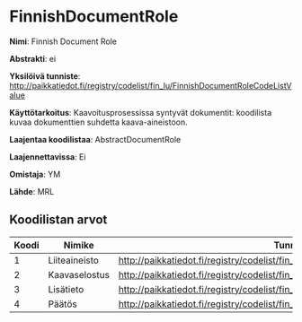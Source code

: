 # FinnishDocumentRole

**Nimi**: Finnish Document Role

**Abstrakti**: ei

**Yksilöivä tunniste**: http://paikkatiedot.fi/registry/codelist/fin_lu/FinnishDocumentRoleCodeListValue

**Käyttötarkoitus**: Kaavoitusprosessissa syntyvät dokumentit: koodilista kuvaa dokumenttien suhdetta kaava-aineistoon.

**Laajentaa koodilistaa**: AbstractDocumentRole

**Laajennettavissa**: Ei

**Omistaja**: YM

**Lähde**: MRL

## Koodilistan arvot

Koodi     | Nimike           | Tunniste
-----------|------------------|------------
 1       | Liiteaineisto   | http://paikkatiedot.fi/registry/codelist/fin_lu/FinnishDocumentRoleCodeListValue/1
 2       | Kaavaselostus   | http://paikkatiedot.fi/registry/codelist/fin_lu/FinnishDocumentRoleCodeListValue/2
 3       | Lisätieto   | http://paikkatiedot.fi/registry/codelist/fin_lu/FinnishDocumentRoleCodeListValue/3
 4       | Päätös   | http://paikkatiedot.fi/registry/codelist/fin_lu/FinnishDocumentRoleCodeListValue/4
 
